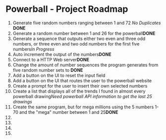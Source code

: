 <h1>Powerball - Project Roadmap</h1>

<ol>
  <li>Generate five random numbers ranging between 1 and 72 <i>No Duplicates</i> <b>DONE</b></li>
  <li>Generate a random number between 1 and 26 for the powerball<b>DONE</b></li>
  <li>Generate a sequence that outputs either two even and three odd numbers, or three even and two odd numbers for the first five numbers<i>In Progress</i></li>
  <li>Auto increment the output of the numbers<b>DONE</b></li>
  <li>Connect to a HTTP Web server<b>DONE</b></li>
  <li>Change the amount of number sequences the program generates from five random number sets to <b>DONE</b></li>
  <li>Add a button on the UI to reset the input field</li>
  <li>Add a button on the UI that routes the user to the powerball website</li>
  <li>Create a prompt for the user to insert their own selected numbers</li>
  <li>Create a list that displays all of the trends I found in almost every powerball drawing<i>Need powerball API information to get the last 25 drawings</i></li>
  <li>Create the same program, but for mega millions using the 5 numbers 1-70 and the "mega" number between 1 and 25<b>DONE</b></li>
  <li></li>
  <li></li>
  <li></li>
  <li></li>
</ol>

